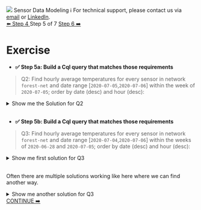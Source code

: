 <!-- TOP -->
<div class="top">
  <img src="https://datastax-academy.github.io/katapod-shared-assets/images/ds-academy-logo.svg" />
  <span class="scenario-title">Sensor Data Modeling</span>
  <span class="scenario-subtitle">ℹ️ For technical support, please contact us via <a href="mailto:aleksandr.volochnev@datastax.com">email</a> or <a href="https://dtsx.io/aleks">LinkedIn</a>.</span> 
</div>

<!-- NAVIGATION -->
<div id="navigation-top" class="navigation-top">
 <a href='command:katapod.loadPage?[{"step":"step4"}]'
   class="btn btn-dark navigation-top-left">⬅️ Step 4
 </a>
<span class="step-count"> Step 5 of 7</span>
 <a href='command:katapod.loadPage?[{"step":"step6"}]'
    class="btn btn-dark navigation-top-right">Step 6 ➡️
  </a>
</div>

<!-- CONTENT -->

# Exercise

- **✅ Step 5a: Build a Cql query that matches those requirements**

> Q2: Find hourly average temperatures for every sensor in network `forest-net` and date range [`2020-07-05`,`2020-07-06`] within the week of `2020-07-05`; order by date (desc) and hour (desc):

<details>
  <summary>Show me the Solution for Q2</summary>

```
SELECT date_hour, avg_temperature, 
       latitude, longitude, sensor 
FROM temperatures_by_network
WHERE network    = 'forest-net'
  AND week       = '2020-07-05'
  AND date_hour >= '2020-07-05'
  AND date_hour  < '2020-07-07';
```
</details>

<br/>

- **✅ Step 5b: Build a Cql query that matches those requirements**

> Q3: Find hourly average temperatures for every sensor in network `forest-net` and date range [`2020-07-04`,`2020-07-06`] within the weeks of `2020-06-28` and `2020-07-05`; order by date (desc) and hour (desc):

<details>
  <summary>Show me first solution for Q3</summary>

```
SELECT date_hour, avg_temperature, 
       latitude, longitude, sensor 
FROM temperatures_by_network
WHERE network    = 'forest-net'
  AND week       = '2020-07-05'
  AND date_hour >= '2020-07-04'
  AND date_hour  < '2020-07-07';
  
SELECT date_hour, avg_temperature, 
       latitude, longitude, sensor 
FROM temperatures_by_network
WHERE network    = 'forest-net'
  AND week       = '2020-06-28'
  AND date_hour >= '2020-07-04'
  AND date_hour  < '2020-07-07';  
```

</details>

<br/>Often there are multiple solutions working like here where we can find another way.

<details>
  <summary>Show me another solution for Q3</summary>

```
SELECT date_hour, avg_temperature, 
       latitude, longitude, sensor 
FROM temperatures_by_network
WHERE network    = 'forest-net'
  AND week      IN ('2020-07-05','2020-06-28')
  AND date_hour >= '2020-07-04'
  AND date_hour  < '2020-07-07';  
```

</details>

<!-- NAVIGATION -->
<div id="navigation-bottom" class="navigation-bottom">
 <a href='command:katapod.loadPage?[{"step":"step6"}]' 
    class="btn btn-primary btn-astra navigation-bottom-right">CONTINUE ➡️
  </a>
</div>
